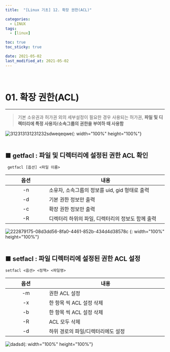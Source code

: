 ```yaml
---
title:  "[Linux 기초] 12. 확장 권한(ACL)" 

categories:
  - LINUX
tags:
  - [linux]

toc: true
toc_sticky: true

date: 2021-05-02
last_modified_at: 2021-05-02
---
```

<br>

# 01. 확장 권한(ACL)
---

<style>
table {
    font-size: 12pt;
}
table th:first-of-type {
    width: 5%;
}
table th:nth-of-type(2) {
    width: 15%;
}
table th:nth-of-type(3) {
    width: 50%;
}
table th:nth-of-type(4) {
    width: 30%;
}
big {
    font-size: 15pt;
}
</style>

> 기본 소유권과 허가권 외의 세부설정이 필요한 경우 사용되는 허가권, **파일 및 디렉터리에 특정 사용자/소속그룹의 권한을 부여하 때 사용함**

![312313131231232sdweqeqwe](https://user-images.githubusercontent.com/42735894/222879173-1f5060b8-4795-46f9-a91c-5ac950d2b8b5.PNG){: width="100%" height="100%"}

<br>

<big> **■ getfacl : 파일 및 디렉터리에 설정된 권한 ACL 확인** </big>

```
 getfacl [옵션] <파일 이름>
```

|옵션|내용|
|:---:|---|
|-n|소유자, 소속그룹의 정보를 uid, gid 형태로 출력|
|-d|기본 권한 정보만 출력|
|-c|확장 권한 정보만 출력|
|-R|디렉터리 하위의 파일, 디렉터리의 정보도 함께 출력|


![222879175-08d3dd56-8fa0-4461-852b-434d4d38578c](https://user-images.githubusercontent.com/42735894/233763348-45fb6079-e0ae-4551-a7ac-9ed9ed50c86e.png)
{: width="100%" height="100%"}

<br>

<big> **■ setfacl : 파일 디렉터리에 설정된 권한 ACL 설정** </big>

```
setfacl <옵션> <정책> <파일명>
```

|옵션|내용|
|:---:|---|
|-m|권한 ACL 설정|
|-x|한 항목 씩 ACL 설정 삭제|
|-b|한 항목 씩 ACL 설정 삭제|
|-R|ACL 모두 삭제|
|-d|하위 경로의 파일/디렉터리에도 설정|

![dadsd](https://user-images.githubusercontent.com/42735894/222879233-92a3eb68-7bce-4501-82b5-7c779b12618e.PNG){: width="100%" height="100%"}

<br>